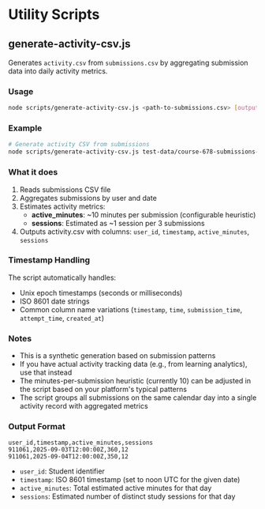 # Utility Scripts

## generate-activity-csv.js

Generates `activity.csv` from `submissions.csv` by aggregating submission data into daily activity metrics.

### Usage

```bash
node scripts/generate-activity-csv.js <path-to-submissions.csv> [output-path]
```

### Example

```bash
# Generate activity CSV from submissions
node scripts/generate-activity-csv.js test-data/course-678-submissions-2025-10-02-09-25-12.csv test-data/course-678-activity-generated.csv
```

### What it does

1. Reads submissions CSV file
2. Aggregates submissions by user and date
3. Estimates activity metrics:
   - **active_minutes**: ~10 minutes per submission (configurable heuristic)
   - **sessions**: Estimated as ~1 session per 3 submissions
4. Outputs activity.csv with columns: `user_id`, `timestamp`, `active_minutes`, `sessions`

### Timestamp Handling

The script automatically handles:
- Unix epoch timestamps (seconds or milliseconds)
- ISO 8601 date strings
- Common column name variations (`timestamp`, `time`, `submission_time`, `attempt_time`, `created_at`)

### Notes

- This is a synthetic generation based on submission patterns
- If you have actual activity tracking data (e.g., from learning analytics), use that instead
- The minutes-per-submission heuristic (currently 10) can be adjusted in the script based on your platform's typical patterns
- The script groups all submissions on the same calendar day into a single activity record with aggregated metrics

### Output Format

```csv
user_id,timestamp,active_minutes,sessions
911061,2025-09-03T12:00:00Z,360,12
911061,2025-09-04T12:00:00Z,350,12
```

- `user_id`: Student identifier
- `timestamp`: ISO 8601 timestamp (set to noon UTC for the given date)
- `active_minutes`: Total estimated active minutes for that day
- `sessions`: Estimated number of distinct study sessions for that day

